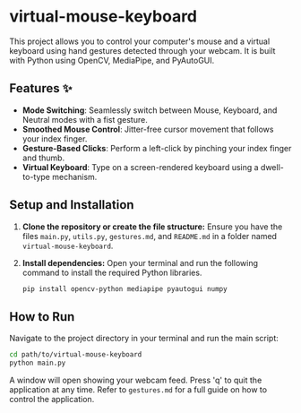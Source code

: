 # virtual-mouse-keyboard

This project allows you to control your computer's mouse and a virtual keyboard using hand gestures detected through your webcam. It is built with Python using OpenCV, MediaPipe, and PyAutoGUI.

## Features ✨

* **Mode Switching**: Seamlessly switch between Mouse, Keyboard, and Neutral modes with a fist gesture.
* **Smoothed Mouse Control**: Jitter-free cursor movement that follows your index finger.
* **Gesture-Based Clicks**: Perform a left-click by pinching your index finger and thumb.
* **Virtual Keyboard**: Type on a screen-rendered keyboard using a dwell-to-type mechanism.

## Setup and Installation

1.  **Clone the repository or create the file structure:**
    Ensure you have the files `main.py`, `utils.py`, `gestures.md`, and `README.md` in a folder named `virtual-mouse-keyboard`.

2.  **Install dependencies:**
    Open your terminal and run the following command to install the required Python libraries.
    ```bash
    pip install opencv-python mediapipe pyautogui numpy
    ```

## How to Run

Navigate to the project directory in your terminal and run the main script:

```bash
cd path/to/virtual-mouse-keyboard
python main.py
```

A window will open showing your webcam feed. Press 'q' to quit the application at any time. Refer to `gestures.md` for a full guide on how to control the application.
